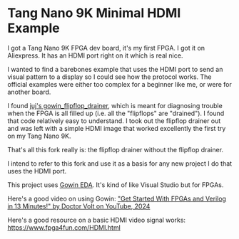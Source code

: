 # Tang Nano 9K Minimal HDMI Example

I got a Tang Nano 9K FPGA dev board, it's my first FPGA. I got it on Aliexpress. It has an HDMI port right on it which is real nice.

I wanted to find a barebones example that uses the HDMI port to send an visual pattern to a display so I could see how the protocol works. The official examples were either too complex for a beginner like me, or were for another board. 

I found [juj's gowin_flipflop_drainer](https://github.com/juj/gowin_flipflop_drainer), which is meant for diagnosing trouble when the FPGA is all filled up (i.e. all the "flipflops" are "drained"). I found that code relatively easy to understand. I took out the flipflop drainer out and was left with a simple HDMI image that worked excellently the first try on my Tang Nano 9K. 

That's all this fork really is: the flipflop drainer without the flipflop drainer. 

I intend to refer to this fork and use it as a basis for any new project I do that uses the HDMI port.

This project uses [Gowin EDA](https://www.gowinsemi.com/en/support/download_eda/). It's kind of like Visual Studio but for FPGAs.

Here's a good video on using Gowin: ["Get Started With FPGAs and Verilog in 13 Minutes!" by Doctor Volt on YouTube, 2024](https://www.youtube.com/watch?v=aWm9pJ2KobA)

Here's a good resource on a basic HDMI video signal works: https://www.fpga4fun.com/HDMI.html
